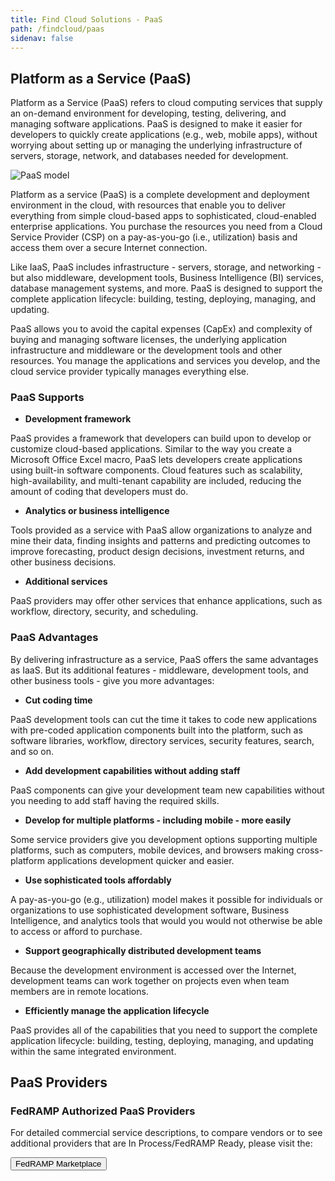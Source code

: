 ```yaml
---
title: Find Cloud Solutions - PaaS 
path: /findcloud/paas
sidenav: false
---
```


## Platform as a Service (PaaS)

Platform as a Service (PaaS) refers to cloud computing services that supply an on-demand environment for developing, testing, delivering, and managing software applications. PaaS is designed to make it easier for developers to quickly create applications (e.g., web, mobile apps), without worrying about setting up or managing the underlying infrastructure of servers, storage, network, and databases needed for development. 

![PaaS model](../../paas-model.png)

Platform as a service (PaaS) is a complete development and deployment environment in the cloud, with resources that enable you to deliver everything from simple cloud-based apps to sophisticated, cloud-enabled enterprise applications. You purchase the resources you need from a Cloud Service Provider (CSP) on a pay-as-you-go (i.e., utilization) basis and access them over a secure Internet connection. 


Like IaaS, PaaS includes infrastructure  - servers, storage, and networking  - but also middleware, development tools, Business Intelligence (BI) services, database management systems, and more. PaaS is designed to support the complete application lifecycle: building, testing, deploying, managing, and updating. 

PaaS allows you to avoid the capital expenses (CapEx) and complexity of buying and managing software licenses, the underlying application infrastructure and middleware or the development tools and other resources. You manage the applications and services you develop, and the cloud service provider typically manages everything else. 

### PaaS Supports

- **Development framework**

PaaS provides a framework that developers can build upon to develop or customize cloud-based applications. Similar to the way you create a Microsoft Office Excel macro, PaaS lets developers create applications using built-in software components. Cloud features such as scalability, high-availability, and multi-tenant capability are included, reducing the amount of coding that developers must do.  

- **Analytics or business intelligence**

Tools provided as a service with PaaS allow organizations to analyze and mine their data, finding insights and patterns and predicting outcomes to improve forecasting, product design decisions, investment returns, and other business decisions.  

- **Additional services**

PaaS providers may offer other services that enhance applications, such as workflow, directory, security, and scheduling. 

### PaaS Advantages 

By delivering infrastructure as a service, PaaS offers the same advantages as IaaS. But its additional features  - middleware, development tools, and other business tools  - give you more advantages:

- **Cut coding time**

PaaS development tools can cut the time it takes to code new applications with pre-coded application components built into the platform, such as software libraries, workflow, directory services, security features, search, and so on.  

- **Add development capabilities without adding staff**

PaaS components can give your development team new capabilities without you needing to add staff having the required skills.  

- **Develop for multiple platforms  - including mobile  - more easily**

Some service providers give you development options supporting multiple platforms, such as computers, mobile devices, and browsers making cross-platform applications development quicker and easier.  

- **Use sophisticated tools affordably**

A pay-as-you-go (e.g., utilization) model makes it possible for individuals or organizations to use sophisticated development software, Business Intelligence, and analytics tools that would you would not otherwise be able to access or afford to purchase.  

- **Support geographically distributed development teams**

Because the development environment is accessed over the Internet, development teams can work together on projects even when team members are in remote locations.  

- **Efficiently manage the application lifecycle**

PaaS provides all of the capabilities that you need to support the complete application lifecycle: building, testing, deploying, managing, and updating within the same integrated environment. 

 
## PaaS Providers 

<div class="usa-alert usa-alert--success">
    <div class="usa-alert__body">
        <h3 class="usa-alert__heading">FedRAMP Authorized PaaS Providers</h3>
        <p class="usa-alert__text">For detailed commercial service descriptions, to compare vendors or to see additional providers that are In Process/FedRAMP Ready, please visit the:</p>
		<p><a href="https://marketplace.fedramp.gov/#/products?sort=productName&serviceModels=PaaS"><button class="usa-button">FedRAMP Marketplace</button></a></p>
    </div>
</div>
